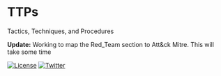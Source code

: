 # TTPs

Tactics, Techniques, and Procedures

**Update:** Working to map the Red_Team section to Att&ck Mitre. This will take some time

[![License](https://img.shields.io/badge/license-GPL3-lightgrey.svg)](https://www.gnu.org/licenses/gpl-3.0.en.html) [![Twitter](https://img.shields.io/badge/twitter-sneakerhax-38A1F3?logo=twitter)](https://twitter.com/sneakerhax)
